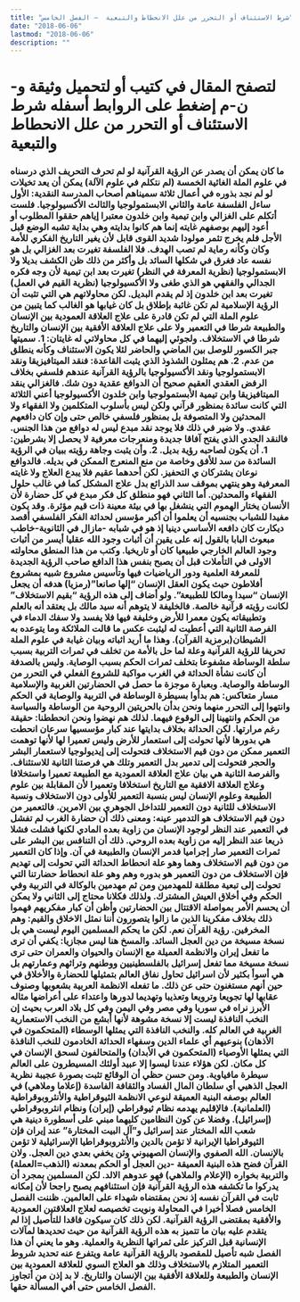 ```yaml
---
title: "شرط الاستئناف أو التحرر من علل الانحطاط والتبعية  – الفصل الخامس"
date: "2018-06-06"
lastmod: "2018-06-06"
description: ""
---
```

# **لتصفح المقال في كتيب أو لتحميل وثيقة و-ن-م إضغط على الروابط أسفله** **شرط الاستئناف أو التحرر من علل الانحطاط والتبعية**

### ما كان يمكن أن يصدر عن الرؤية القرآنية لو لم تحرف التحريف الذي درسناه في علوم الملة الغائية الخمسة (لم نتكلم في علوم الآلة) يمكن أن يعد تخيلات لو لم نجد بذوره في أعمال ثلاثة سميناهم أصحاب المدرسة النقدية: الأول ساءل الفلسفة عامة والثاني الابستمولوجيا والثالث الأكسيولوجيا. فلست أتكلم على الغزالي وابن تيمية وابن خلدون معتبرا إياهم حققوا المطلوب أو أعود إليهم بوصفهم غايته إنما هم كانوا بدايته وهي بداية تشبه الوضع قبل الأجل فلم يخرج تثمر مولودا شديد القوى قابل لأن يغير التاريخ الفكري للأمة وكان وكأنه رماية لم تصب الهدف. فلا الفلسفة تغيرت بعد الغزالي بل هو نفسه عاد فغرق في شكلها السائد بل وأكثر من ذلك ظن الكشف بديلا ولا الابستمولوجيا (نظرية المعرفة في النظر) تغيرت بعد ابن تيمية لأن وجه فكره الجدالي والفقهي هو الذي طغى ولا الأكسيولوجيا (نظرية القيم في العمل) تغيرت بعد ابن خلدون إذ لم يقدم البديل. لكن محاولاتهم هي التي تثبت أن الرؤية الإسلامية لم تكن غائبة بإطلاق بل كان غيابها هو الغالب كما يتبين من علوم الملة التي لم تكن قادرة على علاج العلاقة العمودية بين الإنسان والطبيعة شرطا في التعمير ولا على علاج العلاقة الأفقية بين الإنسان والتاريخ شرطا في الاستخلاف. ولجوئي إليهما في كل محاولاتي له غايتان: 1. سميتها جبر الكسور للوصل بين الماضي والحاضر لئلا يكون الاستئناف وكأنه ينطلق من عدم. 2. هم يمثلون الشذوذ الذي يثبت القاعدة: فنقد الميتافيزيقا ونقد الابستمولوجيا ونقد الأكسيولوجيا بالرؤية القرآنية عندهم فلسفي بخلاف الرفض العقدي العقيم صحيح أن الدوافع عقدية دون شك. فالغزالي ينقد الميتافيزيقا وابن تيمية الأبستمولوجيا وابن خلدون الأكسيولوجيا أعني الثلاثة التي كانت سائدة بمنظور قرآني ولكن ليس بأسلوب المتكلمين ولا الفقهاء ولا المحدثين ولا المتصوفة بل بمنظور فلسفي خالص حتى وإن كان دافعهم عقدي. ولا ضير في ذلك فلا يوجد نقد مبدع ليس له دوافع من هذا الجنس. فالنقد الجدي الذي يفتح آفاقا جديدة ومنعرجات معرفية لا يحصل إلا بشرطين: 1. أن يكون لصاحبه رؤية بديل. 2. وأن يثبت وجاهة رؤيته ببيان في الرؤية السائدة من سد للأفق وخاصة من منع المنعرج الممكن في بديله. فالدوافع نوعان يشتركان ي التحفيز. لكن أحدهما عقيم فلا يبدع العلاج ولا غايته المعرفية وهو ينتهي بموقف سد الذرائع بدل علاج المشكل كما في غالب حلول الفقهاء والمحدثين. أما الثاني فهو منطلق كل فكر مبدع في كل حضارة لأن الأنسان يختار الهموم التي ينشغل بها في بيئة معينة ذات قيم مؤثرة. وقد يكون مفيدا للشباب بجنسيه أن يعلموا أن أكبر مؤسس لحداثة الفكر الفلسفي أقصد ديكارت كان دافعه الأساسي دينيا إذ هو في شبابه -مازال في الثانوية-خاطب مبعوث البابا بالقول إنه على يقين أن أثبات وجود الله عقليا أيسر من أثبات وجود العالم الخارجي طبيعيا كان أو تاريخيا. وكتب من هذا المنطق محاولته الاولى في التأملات قبل أن يصبح بنفس هذا الدافع صاحب الرؤية الجديدة للمعرفة العلمية ودور الرياضيات فيها وتأسيس مشروع شبيه بمشروع أفلاطون حيث يكون العقل الإنسان “إلها صانعا”(رمزيا) هدفه أن يجعل الإنسان “سيدا ومالكا للطبيعة”. ولو أضاف إلى هذه الرؤية “بقيم الاستخلاف” لكانت رؤيته قرآنية خالصة. فالخليفة لا يتوهم أنه سيد مالك بل يعتقد أنه بالعلم وتطبيقاته يكون معمرا للأرض وخليفة فيها فلا يفسد ولا سفك الدماء في الفرصة الثانية التي أعطيت له ليثبت عكس ما قالت الملائكة وما يتوعده به الشيطان(برمزية القرآن). وهذا ما أريد اثباته وبيان غيابة في علوم الملة تحريفا للرؤية القرآنية وعلة لما حل بالأمة من تخلف في ثمرات التربية بسبب سلطة الوساطة مشفوعا بتخلف ثمرات الحكم بسبب الوصاية. وليس بالصدفة أن كانت نشأة الحداثة في الغرب مواكبة للشروع الفعلي في التحرر من الوساطة والوصاية. وبعبارة موجزة ما حصل في الحضارتين الغربية والإسلامية مسار متعاكس: هم بدأوا بسيطرة الوساطة في التربية والوصاية في الحكم وانتهوا إلى التحرر منهما ونحن بدأن بالحريتين الروحية من الوساطة والسياسة من الحكم وانتهينا إلى الوقوع فيهما. لذلك هم نهضوا ونحن انحططنا: حقيقة رغم مرارتها. لكن الحداثة بخلاف بدايتها عند كبار مؤسسيها سرعان انحطت هي بدورها لأنها تحولت إلى استعمار للأرض وليس تعميرا لها لأنها توهمت التعمير ممكن من دون قيم الاستخلاف فتحولت إلى إيديولوجيا لاستعمار البشر والحجر فتحولت إلى تدمير بدل التعمير وتلك هي فرصتنا الثانية للاستئناف. والفرصة الثانية هي بيان علاج العلاقة العمودية مع الطبيعة تعميرا واستخلافا وعلاج العلاقة الافقية مع التاريخ استخلافا وتعميرا لأن المقابلة بين علوم الطبيعة وعلوم الإنسان ليس بنسبة التعمير للأولى دون الاستخلاف ونسبة الاستخلاف للثانية دون التعمير للتداخل الجوهري بين الامرين. فالتعمير من دون قيم الاستخلاف هو التدمير عينه: ومعنى ذلك أن حضارة الغرب لم تفشل في التعمير عند النظر لوجود الإنسان من زاوية بعده المادي لكنها فشلت فشلا ذريعا عند النظر إليه من زاوية بعده الروحي. ذلك أن التنافس بين البشر على ثمرات التعمير صار إجراميا فدمر الإنسان والطبيعة في آن. وإذا كان التعمير من دون قيم الاستخلاف وهما وهو علة انحطاط الحداثة التي تحولت إلى تهديم فإن الاستخلاف من دون التعمير هو بدوره وهم وهو علة انحطاط حضارتنا التي تحولت إلى تبعية مطلقة للمهدمين ومن ثم مهدمين بالوكالة في التربية وفي الحكم وفي أخلاق العيش المشترك. ولذلك فكلانا محتاج إلى الثاني ولا يمكن أن يحسم الأمر بمواصلة الاقتتال بين الحضارتين وأظن أن كبار مفكريهم فهموا ذلك بخلاف مفكرينا الذين ما زالوا يتصورون أننا نمثل الاخلاق والقيم: وهم المخرفين. رؤية القرآن نعم. لكن ما يحكم المسلمين اليوم ليست هي بل نسخة مسيخة من دين العجل السائد. والمسخ هنا ليس مجازيا: يكفي أن ترى ما تفعل إيران والانظمة العميلة مع الإنسان والحيوان والعمران حتى ترى نسخة مسيخة مما تفعل إسرائيل بالفلسطينيين ووطنهم وتراثهم وعمارتهم بل هي أسوأ بكثير لأن اسرائيل تحاول نفاق العالم بتمثيلها للحضارة والأخلاق في حين أنهم مستغنون حتى عن ذلك. ما تفعله الانظمة العربية بشعوبها وصنوف عقابها لها تجويعا وترويعا وتعذيبا وتهديما لدورها واعتداء على أعراضها مثاله الأبرز نراه في سوريا وفي مصر وفي اليمن وفي كل بلاد العرب بحيث إن النخب النافذة ليست إلا نسخة مشوهة لأنها أبشع من النخب الاستعمارية الغربية في العالم كله. والنخب النافذة التي يمثلها الوسطاء (المتحكمون في الأذهان) بنوعيهم أي علماء الدين وسفهاء الحداثة الخادمون للنخب النافذة التي يمثلها الأوصياء (المتحكمون في الأبدان) والمتحالفون لسحق الإنسان في كل مكان. لكن هؤلاء عندنا ليسوا إلا عبيد أولئك المسيطرون على العالم سيطرة مافياوية. ومن حسن حظي أن الوقائع تثبت بصورة عجيبة نظرية العجل الذهبي أي سلطان المال الفساد والثقافة الفاسدة (إعلاما وملاهي) في العالم بوصفه البنية العميقة لنوعي الانظمة الثيوقراطية والأنثروبوقراطية (العلمانية). فالإقليم يهدمه نظام ثيوقراطي (إيران) ونظام انثروبوقراطي (إسرائيل). وفضلا عن كون النظامين كليهما مبني على أسطورة دينية هي شعب الله المختار عند إسرائيل و”آل البيت المختارة” عند إيران فإن الثيوقراطيا الإيرانية لا تؤمن بالدين والأنثروبوقراطيا الإسرائيلية لا تؤمن بالإنسان. الله الصفوي والإنسان الصهيوني وثن يخفي بعدي دين العجل. ولان القرآن فضح هذه البنية العميقة -دين العجل أو الحكم بمعدنه (الذهب=العملة) والتربية بخواره (الإعلام والملاهي) فهو عدوهم الالد. لكن المسلمين بمجرد أن يدركوا ما تكشفه هذه الرؤية القرآنية فإن استئنافهم يصبح راجحا لأن إمكانه ثابت في القرآن نفسه إذ نحن بمقتضاه شهداء على العالمين. ظننت الفصل الخامس فصلا أخيرا في المحاولة ونويت تخصيصه لعلاج العلاقتين العمودية والأفقية بمقتضى الرؤية القرآنية. لكن ذلك كان سيكون فاقدا للتأصيل إذا لم يتقدم عليه بيان ما تتميز به هذه الرؤية القرآنية من حيث تحديدها لمآلات الإنسانية قبل التركيز على ثمراتها النظرية والعملية. وهو ما يعني أن هذا الفصل شبه تأصيل للمقصود بالرؤية القرآنية عامة ويتفرع عنه تحديد شروط التعمير المتلازم بالاستخلاف وذلك هو العلاج السوي للعلاقة العمودية بين الإنسان والطبيعة وللعلاقة الأفقية بين الإنسان والتاريخ. لا بد إذن من أتجاوز الفصل الخامس حتى أفي المسألة حقها.

###